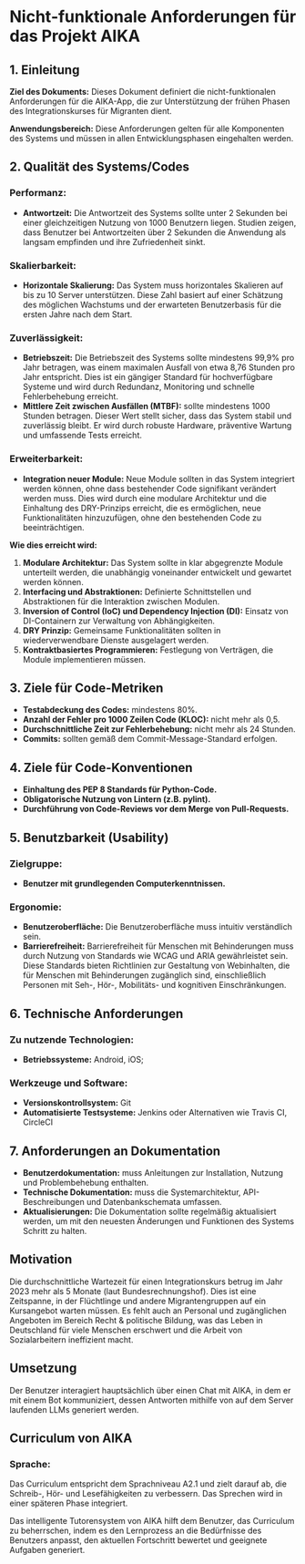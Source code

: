 # Nicht-funktionale Anforderungen für das Projekt AIKA

## 1. Einleitung
**Ziel des Dokuments:** Dieses Dokument definiert die nicht-funktionalen Anforderungen für die AIKA-App, die zur Unterstützung der frühen Phasen des Integrationskurses für Migranten dient.

**Anwendungsbereich:** Diese Anforderungen gelten für alle Komponenten des Systems und müssen in allen Entwicklungsphasen eingehalten werden.

## 2. Qualität des Systems/Codes
### Performanz:
- **Antwortzeit:** Die Antwortzeit des Systems sollte unter 2 Sekunden bei einer gleichzeitigen Nutzung von 1000 Benutzern liegen. Studien zeigen, dass Benutzer bei Antwortzeiten über 2 Sekunden die Anwendung als langsam empfinden und ihre Zufriedenheit sinkt. 

### Skalierbarkeit:
- **Horizontale Skalierung:** Das System muss horizontales Skalieren auf bis zu 10 Server unterstützen. Diese Zahl basiert auf einer Schätzung des möglichen Wachstums und der erwarteten Benutzerbasis für die ersten Jahre nach dem Start.

### Zuverlässigkeit:
- **Betriebszeit:** Die Betriebszeit des Systems sollte mindestens 99,9% pro Jahr betragen, was einem maximalen Ausfall von etwa 8,76 Stunden pro Jahr entspricht. Dies ist ein gängiger Standard für hochverfügbare Systeme und wird durch Redundanz, Monitoring und schnelle Fehlerbehebung erreicht. 
- **Mittlere Zeit zwischen Ausfällen (MTBF):** sollte mindestens 1000 Stunden betragen. Dieser Wert stellt sicher, dass das System stabil und zuverlässig bleibt. Er wird durch robuste Hardware, präventive Wartung und umfassende Tests erreicht.

### Erweiterbarkeit:
- **Integration neuer Module:** Neue Module sollten in das System integriert werden können, ohne dass bestehender Code signifikant verändert werden muss. Dies wird durch eine modulare Architektur und die Einhaltung des DRY-Prinzips erreicht, die es ermöglichen, neue Funktionalitäten hinzuzufügen, ohne den bestehenden Code zu beeinträchtigen. 

**Wie dies erreicht wird:**
1. **Modulare Architektur:** Das System sollte in klar abgegrenzte Module unterteilt werden, die unabhängig voneinander entwickelt und gewartet werden können.
2. **Interfacing und Abstraktionen:** Definierte Schnittstellen und Abstraktionen für die Interaktion zwischen Modulen.
3. **Inversion of Control (IoC) und Dependency Injection (DI):** Einsatz von DI-Containern zur Verwaltung von Abhängigkeiten.
4. **DRY Prinzip:** Gemeinsame Funktionalitäten sollten in wiederverwendbare Dienste ausgelagert werden.
5. **Kontraktbasiertes Programmieren:** Festlegung von Verträgen, die Module implementieren müssen.

## 3. Ziele für Code-Metriken
- **Testabdeckung des Codes:** mindestens 80%. 
- **Anzahl der Fehler pro 1000 Zeilen Code (KLOC):** nicht mehr als 0,5. 
- **Durchschnittliche Zeit zur Fehlerbehebung:** nicht mehr als 24 Stunden. 
- **Commits:** sollten gemäß dem Commit-Message-Standard erfolgen. 

## 4. Ziele für Code-Konventionen
- **Einhaltung des PEP 8 Standards für Python-Code.** 
- **Obligatorische Nutzung von Lintern (z.B. pylint).** 
- **Durchführung von Code-Reviews vor dem Merge von Pull-Requests.** 

## 5. Benutzbarkeit (Usability)
### Zielgruppe:
- **Benutzer mit grundlegenden Computerkenntnissen.**

### Ergonomie:
- **Benutzeroberfläche:** Die Benutzeroberfläche muss intuitiv verständlich sein. 
- **Barrierefreiheit:** Barrierefreiheit für Menschen mit Behinderungen muss durch Nutzung von Standards wie WCAG und ARIA gewährleistet sein. Diese Standards bieten Richtlinien zur Gestaltung von Webinhalten, die für Menschen mit Behinderungen zugänglich sind, einschließlich Personen mit Seh-, Hör-, Mobilitäts- und kognitiven Einschränkungen. 

## 6. Technische Anforderungen
### Zu nutzende Technologien:
- **Betriebssysteme:** Android, iOS; 

### Werkzeuge und Software:
- **Versionskontrollsystem:** Git
- **Automatisierte Testsysteme:** Jenkins oder Alternativen wie Travis CI, CircleCI 

## 7. Anforderungen an Dokumentation
- **Benutzerdokumentation:** muss Anleitungen zur Installation, Nutzung und Problembehebung enthalten.
- **Technische Dokumentation:** muss die Systemarchitektur, API-Beschreibungen und Datenbankschemata umfassen. 
- **Aktualisierungen:** Die Dokumentation sollte regelmäßig aktualisiert werden, um mit den neuesten Änderungen und Funktionen des Systems Schritt zu halten.

## Motivation
Die durchschnittliche Wartezeit für einen Integrationskurs betrug im Jahr 2023 mehr als 5 Monate (laut Bundesrechnungshof). Dies ist eine Zeitspanne, in der Flüchtlinge und andere Migrantengruppen auf ein Kursangebot warten müssen. Es fehlt auch an Personal und zugänglichen Angeboten im Bereich Recht & politische Bildung, was das Leben in Deutschland für viele Menschen erschwert und die Arbeit von Sozialarbeitern ineffizient macht.

## Umsetzung
Der Benutzer interagiert hauptsächlich über einen Chat mit AIKA, in dem er mit einem Bot kommuniziert, dessen Antworten mithilfe von auf dem Server laufenden LLMs generiert werden.

## Curriculum von AIKA
### Sprache:
Das Curriculum entspricht dem Sprachniveau A2.1 und zielt darauf ab, die Schreib-, Hör- und Lesefähigkeiten zu verbessern. Das Sprechen wird in einer späteren Phase integriert.

Das intelligente Tutorensystem von AIKA hilft dem Benutzer, das Curriculum zu beherrschen, indem es den Lernprozess an die Bedürfnisse des Benutzers anpasst, den aktuellen Fortschritt bewertet und geeignete Aufgaben generiert.
